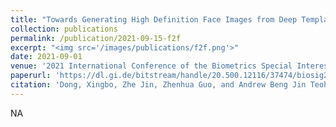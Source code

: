 ```yaml
---
title: "Towards Generating High Definition Face Images from Deep Templates"
collection: publications
permalink: /publication/2021-09-15-f2f
excerpt: "<img src='/images/publications/f2f.png'>"
date: 2021-09-01
venue: '2021 International Conference of the Biometrics Special Interest Group (BIOSIG)'
paperurl: 'https://dl.gi.de/bitstream/handle/20.500.12116/37474/biosig2021_proceedings_08.pdf?sequence=1&isAllowed=y'
citation: 'Dong, Xingbo, Zhe Jin, Zhenhua Guo, and Andrew Beng Jin Teoh. "Towards Generating High Definition Face Images from Deep Templates." In 2021 International Conference of the Biometrics Special Interest Group (BIOSIG), pp. 1-11. IEEE, 2021.'
---
```



NA